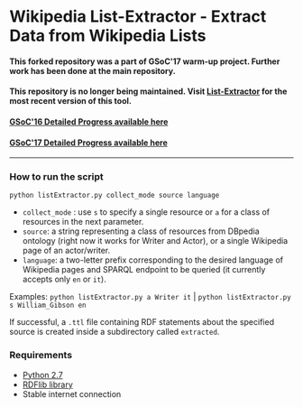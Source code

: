 # Wikipedia List-Extractor - Extract Data from Wikipedia Lists

#### This forked repository was a part of GSoC'17 warm-up project. Further work has been done at the main repository.
#### This repository is no longer being maintained. Visit [List-Extractor](https://github.com/dbpedia/list-extractor) for the most recent version of this tool.

#### [GSoC'16 Detailed Progress available here](https://github.com/dbpedia/extraction-framework/wiki/GSoC_2016_Progress_Federica)
#### [GSoC'17 Detailed Progress available here](https://github.com/dbpedia/list-extractor/wiki/GSoC-2017:-Krishanu-Konar-progress)

---

### How to run the script
`python listExtractor.py collect_mode source language`
* `collect_mode` : use `s` to specify a single resource or `a` for a class of resources in the next parameter.
* `source`: a string representing a class of resources from DBpedia ontology (right now it works for Writer and Actor), or a single Wikipedia page of an actor/writer.
* `language`: a two-letter prefix corresponding to the desired language of Wikipedia pages and SPARQL endpoint to be queried (it currently accepts only `en` or `it`).

Examples: `python listExtractor.py a Writer it`  | `python listExtractor.py s William_Gibson en`

If successful, a `.ttl` file containing RDF statements about the specified source is created inside a subdirectory called `extracted`.

### Requirements
* [Python 2.7](https://www.python.org/download/releases/2.7/)
* [RDFlib library](http://rdflib.readthedocs.io/en/stable/gettingstarted.html)
* Stable internet connection
